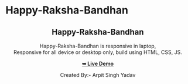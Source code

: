 # Happy-Raksha-Bandhan
<div align="center">

  <h2 align="center">Happy-Raksha-Bandhan</h2>
  
  Happy-Raksha-Bandhan is responsive in laptop, <br />Responsive for all device or desktop only, build using HTML, CSS, JS.

  <a href="https://happy-raksha-bandhan-weld.vercel.app/"><strong>➥ Live Demo</strong></a>

  Created By:- Arpit Singh Yadav

</div>
